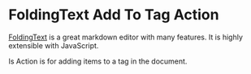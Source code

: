 # FoldingText Add To Tag Action

[FoldingText]() is a great markdown editor with many features. It is highly extensible with JavaScript. 

Is Action is for adding items to a tag in the document.